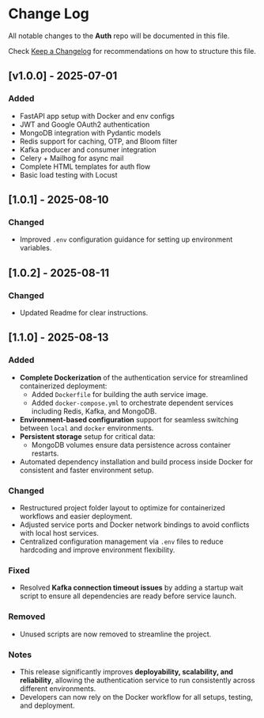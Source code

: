 # Change Log

All notable changes to the **Auth** repo will be documented in this file.

Check [Keep a Changelog](http://keepachangelog.com/) for recommendations on how to structure this file.

## [v1.0.0] - 2025-07-01

### Added
- FastAPI app setup with Docker and env configs
- JWT and Google OAuth2 authentication
- MongoDB integration with Pydantic models
- Redis support for caching, OTP, and Bloom filter
- Kafka producer and consumer integration
- Celery + Mailhog for async mail
- Complete HTML templates for auth flow
- Basic load testing with Locust

## [1.0.1] - 2025-08-10
### Changed
- Improved `.env` configuration guidance for setting up environment variables.

## [1.0.2] - 2025-08-11
### Changed
- Updated Readme for clear instructions.

## [1.1.0] - 2025-08-13

### Added
- **Complete Dockerization** of the authentication service for streamlined containerized deployment:
  - Added `Dockerfile` for building the auth service image.
  - Added `docker-compose.yml` to orchestrate dependent services including Redis, Kafka, and MongoDB.
- **Environment-based configuration** support for seamless switching between `local` and `docker` environments.
- **Persistent storage** setup for critical data:
  - MongoDB volumes ensure data persistence across container restarts.
- Automated dependency installation and build process inside Docker for consistent and faster environment setup.

### Changed
- Restructured project folder layout to optimize for containerized workflows and easier deployment.
- Adjusted service ports and Docker network bindings to avoid conflicts with local host services.
- Centralized configuration management via `.env` files to reduce hardcoding and improve environment flexibility.

### Fixed
- Resolved **Kafka connection timeout issues** by adding a startup wait script to ensure all dependencies are ready before service launch.

### Removed
- Unused scripts are now removed to streamline the project.

### Notes
- This release significantly improves **deployability, scalability, and reliability**, allowing the authentication service to run consistently across different environments.
- Developers can now rely on the Docker workflow for all setups, testing, and deployment.


